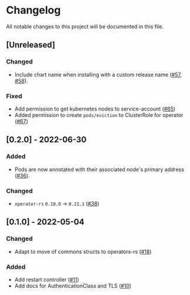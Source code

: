 # Changelog

All notable changes to this project will be documented in this file.

## [Unreleased]

### Changed

- Include chart name when installing with a custom release name ([#57], [#58]).

### Fixed

- Add permission to get kubernetes nodes to service-account ([#65])
- Added permission to create `pods/eviction` to ClusterRole for operator ([#67])

[#57]: https://github.com/stackabletech/commons-operator/pull/57
[#58]: https://github.com/stackabletech/commons-operator/pull/58
[#65]: https://github.com/stackabletech/commons-operator/pull/65
[#67]: https://github.com/stackabletech/commons-operator/pull/67

## [0.2.0] - 2022-06-30

### Added

- Pods are now annotated with their associated node's primary address ([#36]).

### Changed

- `operator-rs` `0.18.0` -> `0.21.1` ([#38])

[#36]: https://github.com/stackabletech/commons-operator/pull/36
[#38]: https://github.com/stackabletech/commons-operator/pull/38

## [0.1.0] - 2022-05-04

### Changed

- Adapt to move of commons structs to operators-rs ([#18])

### Added

- Add restart controller ([#11])
- Add docs for AuthenticationClass and TLS ([#10])

[#10]: https://github.com/stackabletech/commons-operator/pull/10
[#11]: https://github.com/stackabletech/commons-operator/pull/11
[#18]: https://github.com/stackabletech/commons-operator/pull/18
